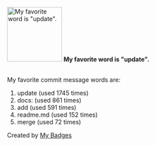 <img src="https://github.com/my-badges/my-badges/blob/master/src/all-badges/favorite-word/favorite-word.png?raw=true" alt="My favorite word is &quot;update&quot;." title="My favorite word is &quot;update&quot;." width="128">
<strong>My favorite word is &quot;update&quot;.</strong>
<br><br>

My favorite commit message words are:

1. update (used 1745 times)
2. docs: (used 861 times)
3. add (used 591 times)
4. readme.md (used 152 times)
5. merge (used 72 times)


Created by <a href="https://github.com/my-badges/my-badges">My Badges</a>